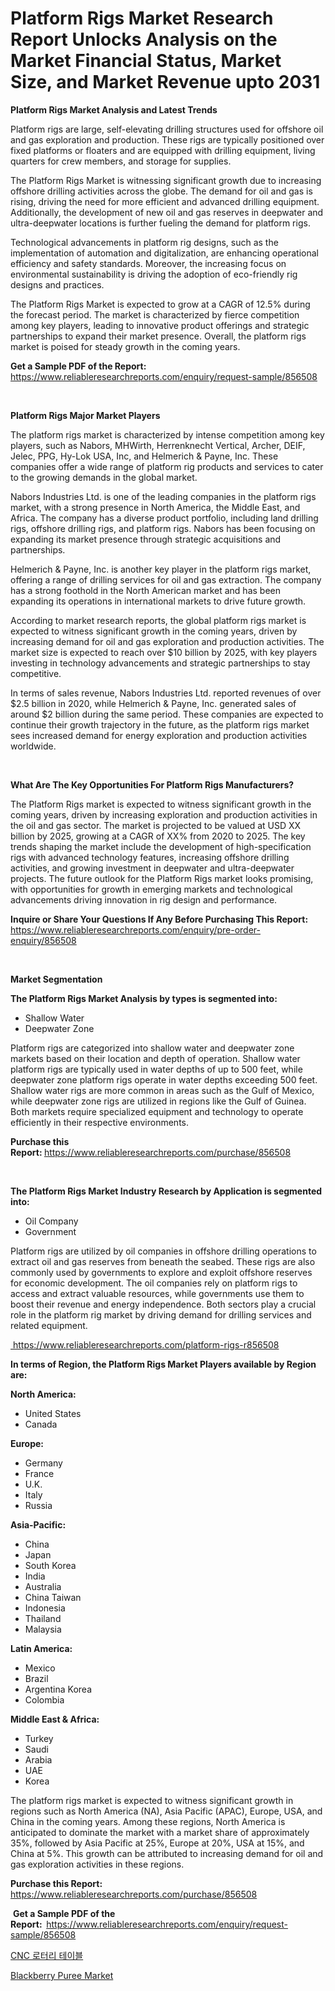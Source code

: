 <p><h1>Platform Rigs Market Research Report Unlocks Analysis on the Market Financial Status, Market Size, and Market Revenue upto 2031</h1></p><p><strong>Platform Rigs Market Analysis and Latest Trends</strong></p>
<p><p>Platform rigs are large, self-elevating drilling structures used for offshore oil and gas exploration and production. These rigs are typically positioned over fixed platforms or floaters and are equipped with drilling equipment, living quarters for crew members, and storage for supplies.</p><p>The Platform Rigs Market is witnessing significant growth due to increasing offshore drilling activities across the globe. The demand for oil and gas is rising, driving the need for more efficient and advanced drilling equipment. Additionally, the development of new oil and gas reserves in deepwater and ultra-deepwater locations is further fueling the demand for platform rigs.</p><p>Technological advancements in platform rig designs, such as the implementation of automation and digitalization, are enhancing operational efficiency and safety standards. Moreover, the increasing focus on environmental sustainability is driving the adoption of eco-friendly rig designs and practices.</p><p>The Platform Rigs Market is expected to grow at a CAGR of 12.5% during the forecast period. The market is characterized by fierce competition among key players, leading to innovative product offerings and strategic partnerships to expand their market presence. Overall, the platform rigs market is poised for steady growth in the coming years.</p></p>
<p><strong>Get a Sample PDF of the Report:&nbsp;</strong> <a href="https://www.reliableresearchreports.com/enquiry/request-sample/856508">https://www.reliableresearchreports.com/enquiry/request-sample/856508</a></p>
<p>&nbsp;</p>
<p><strong>Platform Rigs Major Market Players</strong></p>
<p><p>The platform rigs market is characterized by intense competition among key players, such as Nabors, MHWirth, Herrenknecht Vertical, Archer, DEIF, Jelec, PPG, Hy-Lok USA, Inc, and Helmerich & Payne, Inc. These companies offer a wide range of platform rig products and services to cater to the growing demands in the global market.</p><p>Nabors Industries Ltd. is one of the leading companies in the platform rigs market, with a strong presence in North America, the Middle East, and Africa. The company has a diverse product portfolio, including land drilling rigs, offshore drilling rigs, and platform rigs. Nabors has been focusing on expanding its market presence through strategic acquisitions and partnerships.</p><p>Helmerich & Payne, Inc. is another key player in the platform rigs market, offering a range of drilling services for oil and gas extraction. The company has a strong foothold in the North American market and has been expanding its operations in international markets to drive future growth.</p><p>According to market research reports, the global platform rigs market is expected to witness significant growth in the coming years, driven by increasing demand for oil and gas exploration and production activities. The market size is expected to reach over $10 billion by 2025, with key players investing in technology advancements and strategic partnerships to stay competitive.</p><p>In terms of sales revenue, Nabors Industries Ltd. reported revenues of over $2.5 billion in 2020, while Helmerich & Payne, Inc. generated sales of around $2 billion during the same period. These companies are expected to continue their growth trajectory in the future, as the platform rigs market sees increased demand for energy exploration and production activities worldwide.</p></p>
<p>&nbsp;</p>
<p><strong>What Are The Key Opportunities For Platform Rigs Manufacturers?</strong></p>
<p><p>The Platform Rigs market is expected to witness significant growth in the coming years, driven by increasing exploration and production activities in the oil and gas sector. The market is projected to be valued at USD XX billion by 2025, growing at a CAGR of XX% from 2020 to 2025. The key trends shaping the market include the development of high-specification rigs with advanced technology features, increasing offshore drilling activities, and growing investment in deepwater and ultra-deepwater projects. The future outlook for the Platform Rigs market looks promising, with opportunities for growth in emerging markets and technological advancements driving innovation in rig design and performance.</p></p>
<p><strong>Inquire or Share Your Questions If Any Before Purchasing This Report:</strong> <a href="https://www.reliableresearchreports.com/enquiry/pre-order-enquiry/856508">https://www.reliableresearchreports.com/enquiry/pre-order-enquiry/856508</a></p>
<p>&nbsp;</p>
<p><strong>Market Segmentation</strong></p>
<p><strong>The Platform Rigs Market Analysis by types is segmented into:</strong></p>
<p><ul><li>Shallow Water</li><li>Deepwater Zone</li></ul></p>
<p><p>Platform rigs are categorized into shallow water and deepwater zone markets based on their location and depth of operation. Shallow water platform rigs are typically used in water depths of up to 500 feet, while deepwater zone platform rigs operate in water depths exceeding 500 feet. Shallow water rigs are more common in areas such as the Gulf of Mexico, while deepwater zone rigs are utilized in regions like the Gulf of Guinea. Both markets require specialized equipment and technology to operate efficiently in their respective environments.</p></p>
<p><strong>Purchase this Report:&nbsp;</strong><a href="https://www.reliableresearchreports.com/purchase/856508">https://www.reliableresearchreports.com/purchase/856508</a></p>
<p>&nbsp;</p>
<p><strong>The Platform Rigs Market Industry Research by Application is segmented into:</strong></p>
<p><ul><li>Oil Company</li><li>Government</li></ul></p>
<p><p>Platform rigs are utilized by oil companies in offshore drilling operations to extract oil and gas reserves from beneath the seabed. These rigs are also commonly used by governments to explore and exploit offshore reserves for economic development. The oil companies rely on platform rigs to access and extract valuable resources, while governments use them to boost their revenue and energy independence. Both sectors play a crucial role in the platform rig market by driving demand for drilling services and related equipment.</p></p>
<p><a href="https://www.reliableresearchreports.com/platform-rigs-r856508">&nbsp;https://www.reliableresearchreports.com/platform-rigs-r856508</a></p>
<p><strong>In terms of Region, the Platform Rigs Market Players available by Region are:</strong></p>
<p>
    <p> <strong> North America: </strong>
        <ul>
            <li>United States</li>
            <li>Canada</li>
        </ul>
        </p> 
    <p> <strong> Europe: </strong>
        <ul>
            <li>Germany</li>
            <li>France</li>
            <li>U.K.</li>
            <li>Italy</li>
            <li>Russia</li>
        </ul>
        </p> 
    <p> <strong> Asia-Pacific: </strong>
        <ul>
            <li>China</li>
            <li>Japan</li>
            <li>South Korea</li>
            <li>India</li>
            <li>Australia</li>
            <li>China Taiwan</li>
            <li>Indonesia</li>
            <li>Thailand</li>
            <li>Malaysia</li>
        </ul>
        </p> 
    <p> <strong> Latin America: </strong>
        <ul>
            <li>Mexico</li>
            <li>Brazil</li>
            <li>Argentina Korea</li>
            <li>Colombia</li>
        </ul>
        </p> 
    <p> <strong> Middle East & Africa: </strong>
        <ul>
            <li>Turkey</li>
            <li>Saudi</li>
            <li>Arabia</li>
            <li>UAE</li>
            <li>Korea</li>
        </ul>
    </p>
    </p>
<p><p>The platform rigs market is expected to witness significant growth in regions such as North America (NA), Asia Pacific (APAC), Europe, USA, and China in the coming years. Among these regions, North America is anticipated to dominate the market with a market share of approximately 35%, followed by Asia Pacific at 25%, Europe at 20%, USA at 15%, and China at 5%. This growth can be attributed to increasing demand for oil and gas exploration activities in these regions.</p></p>
<p><strong>Purchase this Report: </strong><a href="https://www.reliableresearchreports.com/purchase/856508">https://www.reliableresearchreports.com/purchase/856508</a></p>
<p>&nbsp;<strong>Get a Sample PDF of the Report:&nbsp;&nbsp;</strong><a href="https://www.reliableresearchreports.com/enquiry/request-sample/856508">https://www.reliableresearchreports.com/enquiry/request-sample/856508</a></p>
<p><strong></strong></p>
<p><p><a href="https://medium.com/@mekhirenner_87471/cnc-%EB%A1%9C%ED%84%B0%EB%A6%AC-%ED%85%8C%EC%9D%B4%EB%B8%94-%EC%8B%9C%EC%9E%A5-%EC%84%B1%EA%B3%B5%EC%A0%81%EC%9D%B8-%EB%B9%84%EC%A6%88%EB%8B%88%EC%8A%A4-%EC%A0%84%EB%9E%B5%EC%9D%98-%EC%97%B4%EC%87%A0-2031%EB%85%84%EA%B9%8C%EC%A7%80%EC%9D%98-%EC%98%88%EC%B8%A1-e4a61d53ce57">CNC 로터리 테이블</a></p><p><a href="https://invited-way-688.notion.site/Blackberry-Puree-Market-Report-Reveals-the-Latest-Trends-And-Growth-Opportunities-of-this-Market-24fb255f9ab3449c9e319ce5641e9e5d">Blackberry Puree Market</a></p></p>